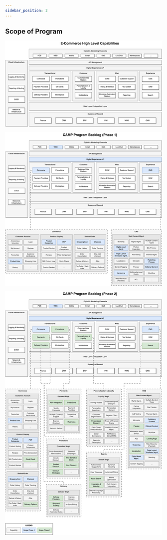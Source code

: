```yaml
---
sidebar_position: 2
---
```


## Scope of Program

![CAMP-high-level-architecture.png](assets/CAMP-high-level-architecture.png)

![CAMP-program-phase-1-backlog.png](assets/CAMP-program-phase-1-backlog.png)

![CAMP-program-phase-2-backlog.png](assets/CAMP-program-phase-2-backlog.png)